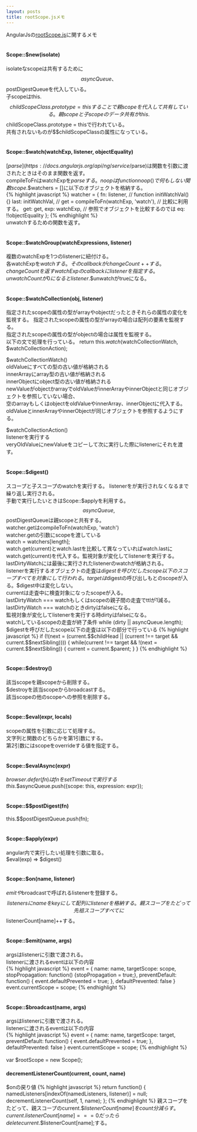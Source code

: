 ```yaml
---
layout: posts
title: rootScope.jsメモ 
---
```

AngularJsの[rootScope.js](https://github.com/angular/angular.js/blob/5224499bcdab670a882c6119e2d9192b84aa9047/src/ng/rootScope.js)に関するメモ     
<br/>
#### Scope::$new(isolate)
isolateなscopeは共有するために$$asyncQueue、$$postDigestQueueを代入している。   
子scopeはthis.$$childScopeClass.prototype = thisすることで親scopeを代入して共有している。   
親scopeと子scopeのデータ共有がthis.$$childScopeClass.prototype = thisで行われている。   
共有されないものが$$childScopeClassの属性になっている。  
<br/>
#### Scope::$watch(watchExp, listener, objectEquality)
[$parse](https://docs.angularjs.org/api/ng/service/$parse)は関数を引数に渡されたときはそのまま関数を返す。  
compileToFnはwatchExpを$parseする。   
noopはfunction noop() {}で何もしない関数   
scope.$$watchers = []に以下のオブジェクトを格納する。   
{% highlight javascript %}
watcher = {
    fn: listener,
    // function initWatchVal() {}
    last: initWatchVal,
    // get = compileToFn(watchExp, 'watch'),
    // 比較に利用する。
    get: get,
    exp: watchExp,
    // 参照でオブジェクトを比較するのでは
    eq: !!objectEquality
};
{% endhighlight %}   
unwatchするための関数を返す。    
<br/>
#### Scope::$watchGroup(watchExpressions, listener)
複数のwatchExpを1つのlistenerに紐付ける。  
各watchExpを$watchする。そのcallbackがchangeCount++する。  
changeCountを返すwatchExpのcallbackにlistenerを指定する。  
unwatchCountが0になるとlistener.$$unwatchがtrueになる。  
<br/>
#### Scope::$watchCollection(obj, listener)  
指定されたscopeの属性の型がarrayやobjectだったときそれらの属性の変化を監視する。 
指定されたscopeの属性の型がarrayの場合は配列の要素を監視する。  
指定されたscopeの属性の型がobjectの場合は属性を監視する。  
以下の文で処理を行っている。
return this.$watch($watchCollectionWatch, $watchCollectionAction);  
  
$watchCollectionWatch()   
oldValueにすべての型の古い値が格納される   
innerArrayにarray型の古い値が格納される   
innerObjectにobject型の古い値が格納される   
newValueがobjectかarrayでoldValueがinnerArrayやinnerObjectと同じオブジェクトを参照していない場合、   
空のarrayもしくはobjectをoldValueやinnerArray、innerObjectに代入する。   
oldValueとinnerArrayやinnerObjectが同じオブジェクトを参照するようにする。       
  
$watchCollectionAction()  
listenerを実行する  
veryOldValueにnewValueをコピーして次に実行した際にlistenerにそれを渡す。  
<br/>
#### Scope::$digest()  
スコープと子スコープのwatchを実行する。 
listenerをが実行されなくなるまで繰り返し実行される。  
手動で実行したいときはScope::$applyを利用する。    
$$asyncQueue, $$postDigestQueueは親scopeと共有する。   
watcher.getはcompileToFn(watchExp, 'watch')  
watcher.getの引数にscopeを渡している  
watch = watchers[length];   
watch.get(current)とwatch.lastを比較して異なっていればwatch.lastにwatch.get(current)を代入する。監視対象が変化してlistenerを実行する。  
lastDirtyWatchには最後に実行されたlistenerのwatchが格納される。  
listenerを実行するオブジェクトの走査は$digestを呼びだしたscope以下のスコープすべてを対象にして行われる。  
targetは$digestの呼び出しもとのscopeが入る。$digest中は変化しない。   
currentは走査中に検査対象になったscopeが入る。   
lastDirtyWatch === watchもしくはscopeの親子間の走査でttlが1減る。   
lastDirtyWatch === watchのときdirtyはfalseになる。  
監視対象が変化してlistenerを実行する時dirtyはfalseになる。   
watchしているscopeの走査が終了条件 while (dirty || asyncQueue.length);    
$digestを呼びだしたscope以下の走査は以下の部分で行っている    
{% highlight javascript %}
if (!(next = (current.$$childHead ||
    (current !== target && current.$$nextSibling)))) {
    while(current !== target && !(next = current.$$nextSibling)) {
        current = current.$parent;
    }
}
{% endhighlight %}   
<br/>
#### Scope::$destroy()  
該当scopeを親scopeから削除する。  
$destroyを該当scopeからbroadcastする。  
該当scopeの他のscopeへの参照を削除する。   
<br/>
#### Scope::$eval(expr, locals)  
scopeの属性を引数に応じて処理する。  
文字列と関数のどちらかを第1引数にする。  
第2引数にはscopeをoverrideする値を指定する。    
<br/>
#### Scope::$evalAsync(expr)   
$browser.defer(fn)はfnをsetTimeoutで実行する  
this.$$asyncQueue.push({scope: this, expression: expr});  
<br/>
#### Scope::$$postDigest(fn)   
this.$$postDigestQueue.push(fn);  
<br/>
#### Scope::$apply(expr)     
angular内で実行したい処理を引数に取る。  
$eval(exp) => $digest()  
<br/>
#### Scope::$on(name, listener)
$emitや$broadcastで呼ばれるlistenerを登録する。    
$$listenersにnameをkeyにして配列にlistenerを格納する。   
親スコープをたどって先祖スコープすべてに$$listenerCount[name]++する。    
<br/>
#### Scope::$emit(name, args)
argsはlistenerに引数で渡される。  
listenerに渡されるeventは以下の内容  
{% highlight javascript %}
event = {
    name: name,
    targetScope: scope,
    stopPropagation: function() {stopPropagation = true;},
    preventDefault: function() {
        event.defaultPrevented = true;
    },
    defaultPrevented: false
}
event.currentScope = scope;
{% endhighlight %}   
<br/>
#### Scope::$broadcast(name, args)
argsはlistenerに引数で渡される。  
listenerに渡されるeventは以下の内容  
{% highlight javascript %}
event = {
    name: name,
    targetScope: target,
    preventDefault: function() {
        event.defaultPrevented = true;
    },
    defaultPrevented: false
}
event.currentScope = scope;
{% endhighlight %}   
<br/>
var $rootScope = new Scope();
<br/>
#### decrementListenerCount(current, count, name)  
$onの戻り値
{% highlight javascript %}
return function() {
    namedListeners[indexOf(namedListeners, listener)] = null;
    decrementListenerCount(self, 1, name);
};
{% endhighlight %}   
親スコープをたどって、親スコープのcurrent.$$listenerCount[name]をcount分減らす。   
current.$$listenerCount[name] === 0だったらdelete current.$$listenerCount[name];する。    
